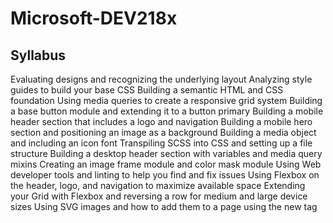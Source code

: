 # Microsoft-DEV218x

## Syllabus
Evaluating designs and recognizing the underlying layout
Analyzing style guides to build your base CSS
Building a semantic HTML and CSS foundation
Using media queries to create a responsive grid system
Building a base button module and extending it to a button primary
Building a mobile header section that includes a logo and navigation
Building a mobile hero section and positioning an image as a background
Building a media object and including an icon font
Transpiling SCSS into CSS and setting up a file structure
Building a desktop header section with variables and media query mixins
Creating an image frame module and color mask module
Using Web developer tools and linting to help you find and fix issues
Using Flexbox on the header, logo, and navigation to maximize available space
Extending your Grid with Flexbox and reversing a row for medium and large device sizes
Using SVG images and how to add them to a page using the new tag
